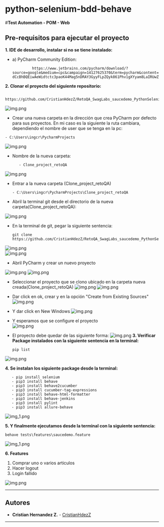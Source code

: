 # python-selenium-bdd-behave
#**Test Automation - POM - Web**

## Pre-requisitos para ejecutar el proyecto


**1. IDE de desarrollo, instalar si no se tiene instalado:** 
	
- a) PyCharm Community Edition: 

      
               https://www.jetbrains.com/pycharm/download/?source=google&medium=cpc&campaign=14127625370&term=pycharm&content=536947779489&gclid=CjwKCAiA-dCcBhBQEiwAeWidtctc3paoK44Mag5nDRAY3GyyFLpZQyk861Phv1gXYyam8LaIRUwZBhoC3WAQAvD_BwE#section=windows
   

**2. Clonar el proyecto del siguiente repositorio:** 
  
       https://github.com/CristianHdezZ/RetoQA_SwagLabs_saucedemo_PythonSeleniumBehave
   ![img.png](resource/img_3.png)
   
   - Crear una nueva carpeta en la dirección que crea PyCharm por defecto para sus proyectos. En mi caso es la siguiente la ruta cambiara, dependiendo el nombre de user que se tenga en la pc:
            
    - C:\Users\ingcr\PycharmProjects

   ![img.png](resource/img_10.png)

   - Nombre de la nueva carpeta: 
        
            - Clone_project_retoQA

![img.png](resource/img_11.png)

  - Entrar a la nueva carpeta (Clone_project_retoQA) 

        - C:\Users\ingcr\PycharmProjects\Clone_project_retoQA



   - Abril la terminal git desde el directorio de la nueva carpeta(Clone_project_retoQA):
    

![img.png](resource/img_4.png)
   

   - En la terminal de git, pegar la siguiente sentencia:
   
         git clone https://github.com/CristianHdezZ/RetoQA_SwagLabs_saucedemo_PythonSeleniumBehave.git


![img.png](resource/img_5.png)   
![img.png](resource/img_6.png)
   
   
   - Abril PyCharm y crear un nuevo proyecto

   ![img.png](resource/img_7.png)
   ![img.png](resource/img_8.png)
   
  - Seleccionar el proyecto que se clono ubicado en la carpeta nueva creada(Clone_project_retoQA)
    ![img.png](resource/img_12.png)
    ![img.png](resource/img_13.png)
  
  - Dar click en ok, crear y en la opción "Create from Existing Sources" 
  ![img.png](resource/img_14.png)

  - Y dar click en New Windows
    ![img.png](resource/img_15.png)
    
   - Y esperamos que se configure el proyecto  
   ![img.png](resource/img_16.png)
     
   - El proyecto debe quedar de las siguiente forma:
![img.png](resource/img_17.png)
**3. Verificar Package instalados con la siguiente sentencia en la terminal:**
 
         pip list
   
   ![img.png](resource/img.png)
   

**4. Se instalan los siguiente package desde la terminal:**
   
       - pip install selenium
       - pip3 install behave
       - pip3 install behave2cucumber
       - pip3 install cucumber-tag-expressions
       - pip3 install behave-html-formatter
       - pip3 install behave-jenkins
       - pip3 install pylint
       - pip3 install allure-behave  
          
      
   ![img_1.png](resource/img_18.png)

         

**5. Y finalmente ejecutamos desde la terminal con la siguiente sentencia:**

    behave tests\features\saucedemo.feature

![img_1.png](resource/img_19.png)

**6. Features**
   1. Comprar uno o varios articulos
   2. Hacer logout
   3. Login fallido   
   
![img.png](resource/img_9.png)

---
## ️Autores
* **Cristian Hernandez Z.**  - [CristianHdezZ](https://github.com/CristianHdezZ/)
---